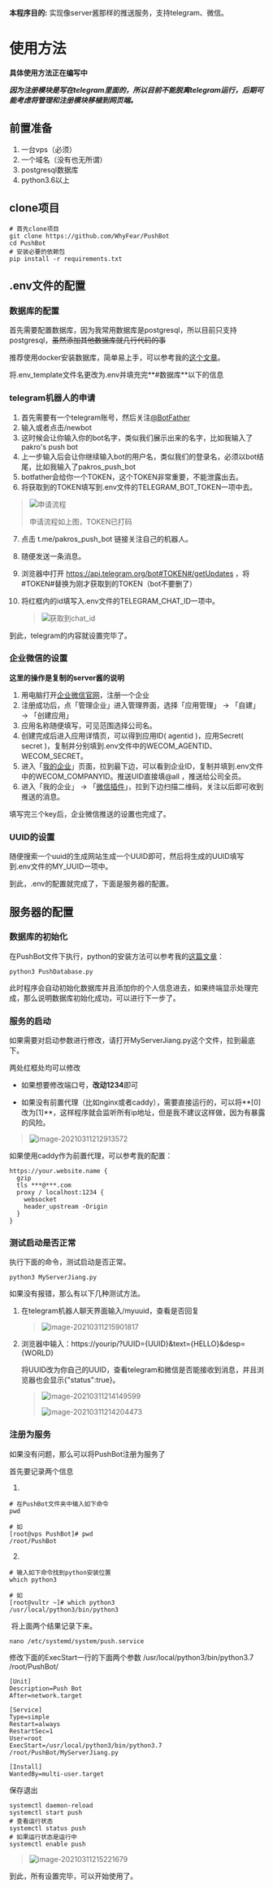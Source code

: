 **本程序目的:** 实现像server酱那样的推送服务，支持telegram、微信。

# 使用方法
**具体使用方法正在编写中**

***因为注册模块是写在telegram里面的，所以目前不能脱离telegram运行，后期可能考虑将管理和注册模块移植到网页端。***

## 前置准备

1.  一台vps（必须）
2.  一个域名（没有也无所谓）
3.  postgresql数据库
4.  python3.6以上

## clone项目

```shell
# 首先clone项目
git clone https://github.com/WhyFear/PushBot
cd PushBot
# 安装必要的依赖包
pip install -r requirements.txt
```



## .env文件的配置

### 数据库的配置

首先需要配置数据库，因为我常用数据库是postgresql，所以目前只支持postgresql，~~虽然添加其他数据库就几行代码的事~~

推荐使用docker安装数据库，简单易上手，可以参考我的[这个文章](https://blog.pakro.top/2020/my_docker_command/#postgres)。

将.env_template文件名更改为.env并填充完**#数据库**以下的信息

### telegram机器人的申请

1.  首先需要有一个telegram账号，然后关注[@BotFather](https://t.me/BotFather) 
2.  输入或者点击/newbot
3.  这时候会让你输入你的bot名字，类似我们展示出来的名字，比如我输入了pakro's push bot
4.  上一步输入后会让你继续输入bot的用户名，类似我们的登录名，必须以bot结尾，比如我输入了pakros_push_bot
5.  botfather会给你一个TOKEN，这个TOKEN非常重要，不能泄露出去。
6.  将获取到的TOKEN填写到.env文件的TELEGRAM_BOT_TOKEN一项中去。

>   ![申请流程](README/image-20210311204330267.png)
>
>   申请流程如上图，TOKEN已打码

7.  点击 t.me/pakros_push_bot 链接关注自己的机器人。

8.  随便发送一条消息。

9.  浏览器中打开 https://api.telegram.org/bot#TOKEN#/getUpdates ，将#TOKEN#替换为刚才获取到的TOKEN（bot不要删了）

10.  将红框内的id填写入.env文件的TELEGRAM_CHAT_ID一项中。

     >   ![获取到chat_id](README/image-20210311205943028.png)

到此，telegram的内容就设置完毕了。

### 企业微信的设置

**这里的操作是复制的server酱的说明**

1.  用电脑打开[企业微信官网](https://work.weixin.qq.com/)，注册一个企业
2.  注册成功后，点「管理企业」进入管理界面，选择「应用管理」 → 「自建」 → 「创建应用」
3.  应用名称随便填写，可见范围选择公司名。
4.  创建完成后进入应用详情页，可以得到应用ID( agentid )，应用Secret( secret )，复制并分别填到.env文件中的WECOM_AGENTID、WECOM_SECRET。
5.  进入「[我的企业](https://work.weixin.qq.com/wework_admin/frame#profile)」页面，拉到最下边，可以看到企业ID，复制并填到.env文件中的WECOM_COMPANYID。推送UID直接填@all ，推送给公司全员。
6.  进入「我的企业」 → 「[微信插件](https://work.weixin.qq.com/wework_admin/frame#profile/wxPlugin)」，拉到下边扫描二维码，关注以后即可收到推送的消息。

填写完三个key后，企业微信推送的设置也完成了。


### UUID的设置

随便搜索一个uuid的生成网站生成一个UUID即可，然后将生成的UUID填写到.env文件的MY_UUID一项中。

到此，.env的配置就完成了，下面是服务器的配置。

## 服务器的配置

### 数据库的初始化

在PushBot文件下执行，python的安装方法可以参考我的[这篇文章](https://blog.pakro.top/2020/centos7_install_python3/)：

```shell
python3 PushDatabase.py
```

此时程序会自动初始化数据库并且添加你的个人信息进去，如果终端显示处理完成，那么说明数据库初始化成功，可以进行下一步了。

### 服务的启动

如果需要对启动参数进行修改，请打开MyServerJiang.py这个文件，拉到最底下。

两处红框处均可以修改

-   如果想要修改端口号，**改动1234**即可

-   如果没有前置代理（比如nginx或者caddy），需要直接运行的，可以将**[0]改为[1]**，这样程序就会监听所有ip地址，但是我不建议这样做，因为有暴露的风险。

>   ![image-20210311212913572](README/image-20210311212913572.png)

如果使用caddy作为前置代理，可以参考我的配置：

```shell
https://your.website.name {
  gzip
  tls ***@***.com
  proxy / localhost:1234 {
    websocket
    header_upstream -Origin
  }
}
```

### 测试启动是否正常

执行下面的命令，测试启动是否正常。

```shell
python3 MyServerJiang.py
```

如果没有报错，那么有以下几种测试方法。

1.  在telegram机器人聊天界面输入/myuuid，查看是否回复

    >   ![image-20210311215901817](README/image-20210311215901817.png)

3.  浏览器中输入：https://yourip/?UUID={UUID}&text={HELLO}&desp={WORLD} 

    将UUID改为你自己的UUID，查看telegram和微信是否能接收到消息，并且浏览器也会显示{"status":true}。

    >   ![image-20210311214149599](README/image-20210311214149599.png)
    >
    >   ![image-20210311214204473](README/image-20210311214204473.png)

### 注册为服务

如果没有问题，那么可以将PushBot注册为服务了

首先要记录两个信息

1.  

```shell
# 在PushBot文件夹中输入如下命令
pwd

# 如
[root@vps PushBot]# pwd
/root/PushBot
```

2.  

```shell
# 输入如下命令找到python安装位置
which python3

# 如
[root@vultr ~]# which python3
/usr/local/python3/bin/python3
```

​    将上面两个结果记录下来。



```shell
nano /etc/systemd/system/push.service
```

修改下面的ExecStart一行的下面两个参数
/usr/local/python3/bin/python3.7 
/root/PushBot/

```shell
[Unit]
Description=Push Bot
After=network.target

[Service]
Type=simple
Restart=always
RestartSec=1
User=root
ExecStart=/usr/local/python3/bin/python3.7 /root/PushBot/MyServerJiang.py

[Install]
WantedBy=multi-user.target
```

保存退出

```
systemctl daemon-reload
systemctl start push
# 查看运行状态
systemctl status push
# 如果运行状态是运行中
systemctl enable push
```

>   ![image-20210311215221679](README/image-20210311215221679.png)

到此，所有设置完毕，可以开始使用了。